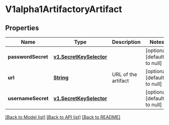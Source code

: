 # V1alpha1ArtifactoryArtifact
## Properties

Name | Type | Description | Notes
------------ | ------------- | ------------- | -------------
**passwordSecret** | [**v1.SecretKeySelector**](v1.SecretKeySelector.md) |  | [optional] [default to null]
**url** | [**String**](string.md) | URL of the artifact | [optional] [default to null]
**usernameSecret** | [**v1.SecretKeySelector**](v1.SecretKeySelector.md) |  | [optional] [default to null]

[[Back to Model list]](../README.md#documentation-for-models) [[Back to API list]](../README.md#documentation-for-api-endpoints) [[Back to README]](../README.md)

